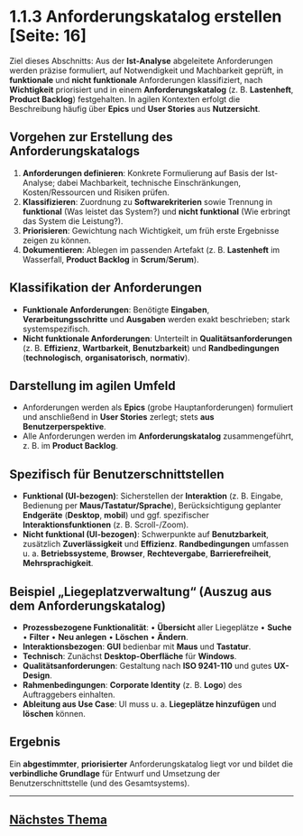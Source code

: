 # 1.1.3 Anforderungskatalog erstellen [Seite: 16]

Ziel dieses Abschnitts: Aus der **Ist-Analyse** abgeleitete Anforderungen werden präzise formuliert, auf Notwendigkeit und Machbarkeit geprüft, in **funktionale** und **nicht funktionale** Anforderungen klassifiziert, nach **Wichtigkeit** priorisiert und in einem **Anforderungskatalog** (z. B. **Lastenheft**, **Product Backlog**) festgehalten. In agilen Kontexten erfolgt die Beschreibung häufig über **Epics** und **User Stories** aus **Nutzersicht**. 

## Vorgehen zur Erstellung des Anforderungskatalogs

1. **Anforderungen definieren**: Konkrete Formulierung auf Basis der Ist-Analyse; dabei Machbarkeit, technische Einschränkungen, Kosten/Ressourcen und Risiken prüfen. 
2. **Klassifizieren**: Zuordnung zu **Softwarekriterien** sowie Trennung in **funktional** (Was leistet das System?) und **nicht funktional** (Wie erbringt das System die Leistung?). 
3. **Priorisieren**: Gewichtung nach Wichtigkeit, um früh erste Ergebnisse zeigen zu können. 
4. **Dokumentieren**: Ablegen im passenden Artefakt (z. B. **Lastenheft** im Wasserfall, **Product Backlog** in **Scrum**/**Serum**). 

## Klassifikation der Anforderungen

* **Funktionale Anforderungen**: Benötigte **Eingaben**, **Verarbeitungsschritte** und **Ausgaben** werden exakt beschrieben; stark systemspezifisch. 
* **Nicht funktionale Anforderungen**: Unterteilt in **Qualitätsanforderungen** (z. B. **Effizienz**, **Wartbarkeit**, **Benutzbarkeit**) und **Randbedingungen** (**technologisch**, **organisatorisch**, **normativ**). 

## Darstellung im agilen Umfeld

* Anforderungen werden als **Epics** (grobe Hauptanforderungen) formuliert und anschließend in **User Stories** zerlegt; stets **aus Benutzerperspektive**.
* Alle Anforderungen werden im **Anforderungskatalog** zusammengeführt, z. B. im **Product Backlog**. 

## Spezifisch für Benutzerschnittstellen

* **Funktional (UI-bezogen)**: Sicherstellen der **Interaktion** (z. B. Eingabe, Bedienung per **Maus/Tastatur/Sprache**), Berücksichtigung geplanter **Endgeräte** (**Desktop**, **mobil**) und ggf. spezifischer **Interaktionsfunktionen** (z. B. Scroll-/Zoom).
* **Nicht funktional (UI-bezogen)**: Schwerpunkte auf **Benutzbarkeit**, zusätzlich **Zuverlässigkeit** und **Effizienz**. **Randbedingungen** umfassen u. a. **Betriebssysteme**, **Browser**, **Rechtevergabe**, **Barrierefreiheit**, **Mehrsprachigkeit**. 

## Beispiel „Liegeplatzverwaltung“ (Auszug aus dem Anforderungskatalog)

* **Prozessbezogene Funktionalität**:
  • **Übersicht** aller Liegeplätze • **Suche** • **Filter** • **Neu anlegen** • **Löschen** • **Ändern**. 
* **Interaktionsbezogen**: **GUI** bedienbar mit **Maus** und **Tastatur**. 
* **Technisch**: Zunächst **Desktop-Oberfläche** für **Windows**. 
* **Qualitätsanforderungen**: Gestaltung nach **ISO 9241-110** und gutes **UX-Design**. 
* **Rahmenbedingungen**: **Corporate Identity** (z. B. **Logo**) des Auftraggebers einhalten. 
* **Ableitung aus Use Case**: UI muss u. a. **Liegeplätze hinzufügen** und **löschen** können. 

## Ergebnis

Ein **abgestimmter**, **priorisierter** Anforderungskatalog liegt vor und bildet die **verbindliche Grundlage** für Entwurf und Umsetzung der Benutzerschnittstelle (und des Gesamtsystems). 

---

## [Nächstes Thema](../1.2-Ein-Softwareprodukt-designen/)
